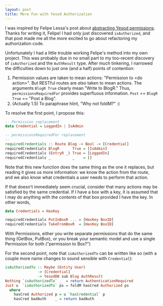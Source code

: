 ```yaml
---
layout: post
title: More Fun with Yesod Authorization
---
```


I was inspired by Felipe Lessa's post about [abstracting Yesod
permissions](http://blog.felipe.lessa.nom.br/?p=7). Thanks for writing it,
Felipe! I had only just discovered `isAuthorized`, and that post made me all
the more excited to go about refactoring my authorization code.

Unfortunately I had a little trouble working Felipe's method into my own
project. This was probably due in no small part to my too-recent discovery of
`isAuthorized` and the `AuthResult` type. After much tinkering, I narrowed the
difficulties down to just one (and a half) points of contention:

1. Permission values are taken to mean actions: "Permission to &lt;do
action&gt;". But RESTful routes are *also* taken to mean actions. The
arguments `BlogR True` clearly mean "Write to BlogR." Thus,
`permissionsRequiredFor` provides superfluous information. `Post` == `BlogR
True` == "Post a Blog".
2. (Actually 1.5) To paraphrase hlint, "Why not foldM?" :)

To resolve the first point, I propose this:

```haskell
-- Permission replacement
data Credential = LoggedIn | IsAdmin

-- permissionsRequiredFor replacement
--
requiredCredentials :: Route Blog -> Bool -> [Credential]
requiredCredentials BlogR      True = [IsAdmin]
requiredCredentials (EntryR _) True = [LoggedIn]
requiredCredentials _          _    = []
```

Note that this new function does the same thing as the one it replaces, but
reading it gives us more information: we know the action from the route, and
we also know what credentials a user needs to perform that action.

If that doesn't immediately seem crucial, consider that many actions may be satisfied by the same credential. If I have a box with a key, it is assumed that I may do anything with the _contents_ of that box provided I have the key. In other words,

```haskell
data Credentials = HasKey

requiredCredentials PutInBoxR ... = [HasKey BoxID] 
requiredCredentials TakeFromBoxR  = [HasKey BoxID]
```

With Permissions, either you write separate permissions that do the same thing (GetBox, PutBox), or you break your semantic model and use a single Permission for both ("permission to Box?")

For the second point, note that `isAuthorizedTo` can be written like so (with a
couple more name changes to sound sensible with `Credential`):

```haskell
isAuthorizedTo :: Maybe (Entity User)
               -> [Credential]
               -> YesodDB sub Blog AuthResult
Nothing `isAuthorizedTo` _  = return AuthenticationRequired
Just u  `isAuthorizedTo` ps = foldM hasCred Authorized ps
  where
    hasCred Authorized p = u `hasCredential` p
    hasCred badAuth    _ = return badAuth
```
